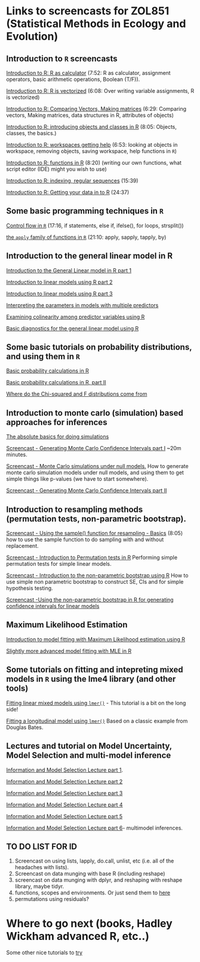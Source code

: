 Links to screencasts for ZOL851 (Statistical Methods in Ecology and Evolution)
==============================================================================

## Introduction to `R` screencasts
[Introduction to R: R as calculator](http://storemedia.vudat.msu.edu/public/display_package.php?src=download/idworkin/CSE845_2013/&name=R_Intro_Part1_RasCalc_AssignmentOper_2013) (7:52: R as calculator, assignment operators, basic arithmetic operations, Boolean (T/F)).

[Introduction to R: R is vectorized](http://storemedia.vudat.msu.edu/public/display_package.php?src=download/idworkin/CSE845_2013/&name=R_Intro_Part2_2013_overwritingVariables_vectorized) (6:08: Over writing variable assignments, R is vectorized)

[Introduction to R: Comparing Vectors, Making matrices](http://storemedia.vudat.msu.edu/public/display_package.php?src=download/idworkin/CSE845_2013/&name=R_Intro_Part3_ComparingVectors_DataTypesObjects2013) (6:29: Comparing vectors, Making matrices, data structures in R, attributes of objects)

[Introduction to R: introducing objects and classes in R](http://storemedia.vudat.msu.edu/public/display_package.php?src=download/idworkin/CSE845_2013/&name=R_Intro4_Objects_classes_2013) (8:05: Objects, classes, the basics.)

[Introduction to R: workspaces getting help](http://storemedia.vudat.msu.edu/public/display_package.php?src=download/idworkin/CSE845_2013/&name=R_Intro5_Workspaces_Help_2013) (6:53: looking at objects in workspace, removing objects, saving workspace, help functions in `R`)

[Introduction to R: functions in R](http://storemedia.vudat.msu.edu/public/display_package.php?src=download/idworkin/CSE845_2013/&name=R_Intro6_WritingFunctions_2013) (8:20) (writing our own functions, what script editor (IDE) might you wish to use)

[Introduction to R: indexing, regular sequences](http://storemedia.vudat.msu.edu/public/display_package.php?src=download/idworkin/CSE845_2013/&name=R_intro7_RegSequences_Indexing_2013) (15:39)

[Introduction to R: Getting your data in to R](http://storemedia.vudat.msu.edu/public/display_package.php?src=download/idworkin/CSE891/&name=IntroR_partIV_SecondScript) (24:37)

## Some basic programming techniques in `R`
[Control flow in `R`](http://storemedia.vudat.msu.edu/public/display_package.php?src=download/idworkin/CSE891/&name=CSE891_R_ControlFlow) (17:16, if statements, else if, ifelse(), for loops,  strsplit())

[the `apply` family of functions in `R`](http://storemedia.vudat.msu.edu/public/display_package.php?src=download/idworkin/CSE891/&name=CSE_891_ApplyLikeFunctionsR) (21:10: apply, sapply, tapply, by)

## Introduction to the general linear model in R
[Introduction to the General Linear model in R part 1](http://storemedia.vudat.msu.edu/public/display_package.php?src=download/idworkin/&name=GLM_REVIEW_Part1_regressionR)

[Introduction to linear models using R part 2](http://storemedia.vudat.msu.edu/public/display_package.php?src=download/idworkin/&name=GLM_Review_part2_interpretingRegression)

[Introduction to linear models using R part 3](http://storemedia.vudat.msu.edu/public/display_package.php?src=download/idworkin/&name=GLM_Review_3_interpreting)

[Interpreting the parameters in models with multiple predictors](http://storemedia.vudat.msu.edu/public/display_package.php?src=download/idworkin/&name=ZOL851_InterpretingPartialPredictors)

[Examining colinearity among predictor variables using R](http://storemedia.vudat.msu.edu/public/display_package.php?src=download/idworkin/&name=ColinearityAmongPredictors)

[Basic diagnostics for the general linear model using R](http://storemedia.vudat.msu.edu/public/display_package.php?src=download/idworkin/&name=SimpleModelDiagnosticsGLM)

## Some basic tutorials on probability distributions, and using them in `R`
[Basic probability calculations in R](http://storemedia.vudat.msu.edu/public/display_package.php?src=download/idworkin/&name=ProbabilityFunctionsR)

[Basic probability calculations in R, part II](http://storemedia.vudat.msu.edu/public/display_package.php?src=download/idworkin/&name=ProbabilityInR_II)

[Where do the Chi-squared and F distributions come from](http://storemedia.vudat.msu.edu/public/display_package.php?src=download/idworkin/&name=ChiSquareFDist)


## Introduction to monte carlo (simulation) based approaches for inferences
[The absolute basics for doing simulations](http://storemedia.vudat.msu.edu/public/display_package.php?src=download/idworkin/&name=IntroductionToSimulationsInR_basics)


[Screencast - Generating Monte Carlo Confidence Intervals part I](http://storemedia.vudat.msu.edu/public/display_package.php?src=download/idworkin/&name=GeneratingMonteCarlo_CI_R_intro) ~20m minutes.

[Screencast - Monte Carlo simulations under null models.](http://storemedia.vudat.msu.edu/public/display_package.php?src=download/idworkin/&name=MonteCarloSimulationNullModel) How to generate monte carlo simulation models under null models, and using them to get simple things like p-values (we have to start somewhere).

[Screencast - Generating Monte Carlo Confidence Intervals part II](http://storemedia.vudat.msu.edu/public/display_package.php?src=download/idworkin/&name=MonteCarlo_CI_II)


## Introduction to resampling methods (permutation tests, non-parametric bootstrap).
[Screencast - Using the sample() function for resampling - Basics](http://storemedia.vudat.msu.edu/public/display_package.php?src=download/idworkin/&name=ZOL851_sample_functionR_basics)  (8:05) how to use the sample function to do sampling with and without replacement. 

[Screencast - Introduction to Permutation tests in R](http://storemedia.vudat.msu.edu/public/display_package.php?src=download/idworkin/&name=ZOL851_PermutationTestR_basic) Performing simple permutation tests for simple linear models.

[Screencast - Introduction to the non-parametric bootstrap using R](http://storemedia.vudat.msu.edu/public/display_package.php?src=download/idworkin/&name=ZOL851_NonParametricBoostrapBasicsR)  How to use simple non parametric bootstrap to construct SE, CIs and for simple hypothesis testing.

[Screencast -Using the non-parametric bootstrap in R for generating confidence intervals for linear models](http://storemedia.vudat.msu.edu/public/display_package.php?src=download/idworkin/&name=ZOL851_NonParametricBootstrap_regression)

## Maximum Likelihood Estimation
[Introduction to model fitting with Maximum Likelihood estimation using R](http://storemedia.vudat.msu.edu/public/display_package.php?src=download/idworkin/&name=ZOL851_RegressionLikelihood_Intro)

[Slightly more advanced model fitting with MLE in R](http://storemedia.vudat.msu.edu/public/display_package.php?src=download/idworkin/&name=ZOL851_FittingModelsWithMLE_2)


## Some tutorials on fitting and intepreting mixed models in `R` using the lme4 library (and other tools)
[Fitting linear mixed models using `lmer()`](http://storemedia.vudat.msu.edu/public/display_package.php?src=download/idworkin/&name=linear_mixed_models_lmer_-_20141113_154417_16) - This tutorial is a bit on the long side!

[Fitting a longitudinal model using `lmer()`](http://storemedia.vudat.msu.edu/public/display_package.php?src=download/idworkin/&name=longitudinal_model_lme4_-_20141113_163422_16) Based on a classic example from Douglas Bates.


## Lectures and tutorial on Model Uncertainty, Model Selection and multi-model inference
[Information and Model Selection Lecture part 1](http://storemedia.vudat.msu.edu/public/display_package.php?src=download/idworkin/ZOL851_ModelUncertainty/&name=ZOL851_ModelUncertainty_Part1_-_20141125_082115_16).

[Information and Model Selection Lecture part 2](http://storemedia.vudat.msu.edu/public/display_package.php?src=download/idworkin/ZOL851_ModelUncertainty/&name=ZOL851_ModelUncertainty_partII_-_20141125_083217_16)

[Information and Model Selection Lecture part 3](http://storemedia.vudat.msu.edu/public/display_package.php?src=download/idworkin/ZOL851_ModelUncertainty/&name=ZOL851_ModelUncertainty_partIII_-_20141125_085725_16)

[Information and Model Selection Lecture part 4](http://storemedia.vudat.msu.edu/public/display_package.php?src=download/idworkin/ZOL851_ModelUncertainty/&name=ZOL851_ModelUncertainty_partIV_-_20141125_091903_16)

[Information and Model Selection Lecture part 5](http://storemedia.vudat.msu.edu/public/display_package.php?src=download/idworkin/ZOL851_ModelUncertainty/&name=ZOL851_ModelUncertainty_PartV_-_20141125_093207_16)

[Information and Model Selection Lecture part 6](http://storemedia.vudat.msu.edu/public/display_package.php?src=download/idworkin/ZOL851_ModelUncertainty/&name=ZOL851_ModelUncertainty_6_-_20141125_094951_16)- multimodel inferences.

## **TO DO LIST FOR ID**
1. Screencast on using lists, lapply, do.call, unlist, etc (i.e. all of the headaches with lists).
2. Screencast on data munging with base R (including reshape)
3. screencast on data munging with dplyr, and reshaping with reshape library, maybe tidyr.
4. functions, scopes and environments. Or just send them to [here](http://stcorp.nl/R_course/tutorial_code_organisation.html)
5. permutations using residuals?

# Where to go next (books, Hadley Wickham advanced R, etc..)
Some other nice tutorials to [try](http://www.numbertheory.nl/2015/09/05/tutorials-freely-available-form-course-i-taught-including-ggplot2-dplyr-and-shiny/)
